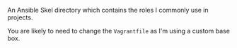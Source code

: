 An Ansible Skel directory which contains the roles I commonly use in projects.

You are likely to need to change the `Vagrantfile` as I'm using a custom base box.
